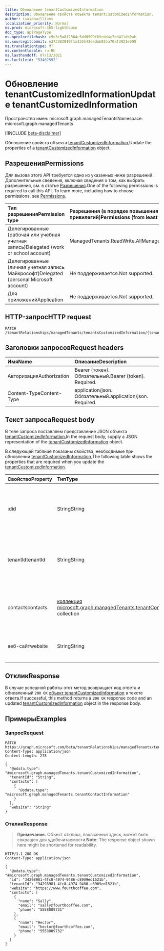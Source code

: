```yaml
---
title: Обновление tenantCustomizedInformation
description: Обновление свойств объекта tenantCustomizedInformation.
author: isaiahwilliams
localization_priority: Normal
ms.prod: microsoft-365-lighthouse
doc_type: apiPageType
ms.openlocfilehash: c9d3c5a812364c5dd8999f89edd4c7ed411db0ab
ms.sourcegitcommit: e372382019f1a136543eadab02ba70af3921e098
ms.translationtype: MT
ms.contentlocale: ru-RU
ms.lasthandoff: 07/13/2021
ms.locfileid: "53402592"
---
```

# <a name="update-tenantcustomizedinformation"></a><span data-ttu-id="0b48d-103">Обновление tenantCustomizedInformation</span><span class="sxs-lookup"><span data-stu-id="0b48d-103">Update tenantCustomizedInformation</span></span>
<span data-ttu-id="0b48d-104">Пространство имен: microsoft.graph.managedTenants</span><span class="sxs-lookup"><span data-stu-id="0b48d-104">Namespace: microsoft.graph.managedTenants</span></span>

[!INCLUDE [beta-disclaimer](../../includes/beta-disclaimer.md)]

<span data-ttu-id="0b48d-105">Обновление свойств объекта [tenantCustomizedInformation.](../resources/managedtenants-tenantcustomizedinformation.md)</span><span class="sxs-lookup"><span data-stu-id="0b48d-105">Update the properties of a [tenantCustomizedInformation](../resources/managedtenants-tenantcustomizedinformation.md) object.</span></span>

## <a name="permissions"></a><span data-ttu-id="0b48d-106">Разрешения</span><span class="sxs-lookup"><span data-stu-id="0b48d-106">Permissions</span></span>
<span data-ttu-id="0b48d-p101">Для вызова этого API требуется одно из указанных ниже разрешений. Дополнительные сведения, включая сведения о том, как выбрать разрешения, см. в статье [Разрешения](/graph/permissions-reference).</span><span class="sxs-lookup"><span data-stu-id="0b48d-p101">One of the following permissions is required to call this API. To learn more, including how to choose permissions, see [Permissions](/graph/permissions-reference).</span></span>

|<span data-ttu-id="0b48d-109">Тип разрешения</span><span class="sxs-lookup"><span data-stu-id="0b48d-109">Permission type</span></span>|<span data-ttu-id="0b48d-110">Разрешения (в порядке повышения привилегий)</span><span class="sxs-lookup"><span data-stu-id="0b48d-110">Permissions (from least to most privileged)</span></span>|
|:---|:---|
|<span data-ttu-id="0b48d-111">Делегированные (рабочая или учебная учетная запись)</span><span class="sxs-lookup"><span data-stu-id="0b48d-111">Delegated (work or school account)</span></span>|<span data-ttu-id="0b48d-112">ManagedTenants.ReadWrite.All</span><span class="sxs-lookup"><span data-stu-id="0b48d-112">ManagedTenants.ReadWrite.All</span></span>|
|<span data-ttu-id="0b48d-113">Делегированные (личная учетная запись Майкрософт)</span><span class="sxs-lookup"><span data-stu-id="0b48d-113">Delegated (personal Microsoft account)</span></span>|<span data-ttu-id="0b48d-114">Не поддерживается.</span><span class="sxs-lookup"><span data-stu-id="0b48d-114">Not supported.</span></span>|
|<span data-ttu-id="0b48d-115">Для приложений</span><span class="sxs-lookup"><span data-stu-id="0b48d-115">Application</span></span>|<span data-ttu-id="0b48d-116">Не поддерживается.</span><span class="sxs-lookup"><span data-stu-id="0b48d-116">Not supported.</span></span>|

## <a name="http-request"></a><span data-ttu-id="0b48d-117">HTTP-запрос</span><span class="sxs-lookup"><span data-stu-id="0b48d-117">HTTP request</span></span>

<!-- {
  "blockType": "ignored"
}
-->
``` http
PATCH /tenantRelationships/managedTenants/tenantsCustomizedInformation/{tenantCustomizedInformationId}
```

## <a name="request-headers"></a><span data-ttu-id="0b48d-118">Заголовки запросов</span><span class="sxs-lookup"><span data-stu-id="0b48d-118">Request headers</span></span>
|<span data-ttu-id="0b48d-119">Имя</span><span class="sxs-lookup"><span data-stu-id="0b48d-119">Name</span></span>|<span data-ttu-id="0b48d-120">Описание</span><span class="sxs-lookup"><span data-stu-id="0b48d-120">Description</span></span>|
|:---|:---|
|<span data-ttu-id="0b48d-121">Авторизация</span><span class="sxs-lookup"><span data-stu-id="0b48d-121">Authorization</span></span>|<span data-ttu-id="0b48d-p102">Bearer {токен}. Обязательный.</span><span class="sxs-lookup"><span data-stu-id="0b48d-p102">Bearer {token}. Required.</span></span>|
|<span data-ttu-id="0b48d-124">Content-Type</span><span class="sxs-lookup"><span data-stu-id="0b48d-124">Content-Type</span></span>|<span data-ttu-id="0b48d-p103">application/json. Обязательный.</span><span class="sxs-lookup"><span data-stu-id="0b48d-p103">application/json. Required.</span></span>|

## <a name="request-body"></a><span data-ttu-id="0b48d-127">Текст запроса</span><span class="sxs-lookup"><span data-stu-id="0b48d-127">Request body</span></span>
<span data-ttu-id="0b48d-128">В теле запроса поставляем представление JSON объекта [tenantCustomizedInformation.](../resources/managedtenants-tenantcustomizedinformation.md)</span><span class="sxs-lookup"><span data-stu-id="0b48d-128">In the request body, supply a JSON representation of the [tenantCustomizedInformation](../resources/managedtenants-tenantcustomizedinformation.md) object.</span></span>

<span data-ttu-id="0b48d-129">В следующей таблице показаны свойства, необходимые при обновлении [tenantCustomizedInformation.](../resources/managedtenants-tenantcustomizedinformation.md)</span><span class="sxs-lookup"><span data-stu-id="0b48d-129">The following table shows the properties that are required when you update the [tenantCustomizedInformation](../resources/managedtenants-tenantcustomizedinformation.md).</span></span>

|<span data-ttu-id="0b48d-130">Свойство</span><span class="sxs-lookup"><span data-stu-id="0b48d-130">Property</span></span>|<span data-ttu-id="0b48d-131">Тип</span><span class="sxs-lookup"><span data-stu-id="0b48d-131">Type</span></span>|<span data-ttu-id="0b48d-132">Описание</span><span class="sxs-lookup"><span data-stu-id="0b48d-132">Description</span></span>|
|:---|:---|:---|
|<span data-ttu-id="0b48d-133">id</span><span class="sxs-lookup"><span data-stu-id="0b48d-133">id</span></span>|<span data-ttu-id="0b48d-134">String</span><span class="sxs-lookup"><span data-stu-id="0b48d-134">String</span></span>|<span data-ttu-id="0b48d-135">Идентификатор Azure Active Directory клиента для управляемого клиента.</span><span class="sxs-lookup"><span data-stu-id="0b48d-135">The Azure Active Directory tenant identifier for the managed tenant.</span></span>|
|<span data-ttu-id="0b48d-136">tenantId</span><span class="sxs-lookup"><span data-stu-id="0b48d-136">tenantId</span></span>|<span data-ttu-id="0b48d-137">String</span><span class="sxs-lookup"><span data-stu-id="0b48d-137">String</span></span>|<span data-ttu-id="0b48d-138">Идентификатор Azure Active Directory клиента для [управляемого клиента.](../resources/managedtenants-tenant.md)</span><span class="sxs-lookup"><span data-stu-id="0b48d-138">The Azure Active Directory tenant identifier for the [managed tenant](../resources/managedtenants-tenant.md).</span></span>|
|<span data-ttu-id="0b48d-139">contacts</span><span class="sxs-lookup"><span data-stu-id="0b48d-139">contacts</span></span>|<span data-ttu-id="0b48d-140">[коллекция microsoft.graph.managedTenants.tenantContactInformation](../resources/managedtenants-tenantcontactinformation.md)</span><span class="sxs-lookup"><span data-stu-id="0b48d-140">[microsoft.graph.managedTenants.tenantContactInformation](../resources/managedtenants-tenantcontactinformation.md) collection</span></span>|<span data-ttu-id="0b48d-141">Коллекция контактов, связанных с управляемым клиентом.</span><span class="sxs-lookup"><span data-stu-id="0b48d-141">The collection of contacts associated with the managed tenant.</span></span>|
|<span data-ttu-id="0b48d-142">веб-сайт</span><span class="sxs-lookup"><span data-stu-id="0b48d-142">website</span></span>|<span data-ttu-id="0b48d-143">String</span><span class="sxs-lookup"><span data-stu-id="0b48d-143">String</span></span>|<span data-ttu-id="0b48d-144">Веб-сайт управляемого клиента.</span><span class="sxs-lookup"><span data-stu-id="0b48d-144">The website for the managed tenant.</span></span>|

## <a name="response"></a><span data-ttu-id="0b48d-145">Отклик</span><span class="sxs-lookup"><span data-stu-id="0b48d-145">Response</span></span>

<span data-ttu-id="0b48d-146">В случае успешной работы этот метод возвращает код ответа и обновленный `200 OK` [объект tenantCustomizedInformation](../resources/managedtenants-tenantcustomizedinformation.md) в тексте ответа.</span><span class="sxs-lookup"><span data-stu-id="0b48d-146">If successful, this method returns a `200 OK` response code and an updated [tenantCustomizedInformation](../resources/managedtenants-tenantcustomizedinformation.md) object in the response body.</span></span>

## <a name="examples"></a><span data-ttu-id="0b48d-147">Примеры</span><span class="sxs-lookup"><span data-stu-id="0b48d-147">Examples</span></span>

### <a name="request"></a><span data-ttu-id="0b48d-148">Запрос</span><span class="sxs-lookup"><span data-stu-id="0b48d-148">Request</span></span>
<!-- {
  "blockType": "request",
  "name": "update_tenantcustomizedinformation"
}
-->
``` http
PATCH https://graph.microsoft.com/beta/tenantRelationships/managedTenants/tenantsCustomizedInformation/{tenantCustomizedInformationId}
Content-Type: application/json
Content-length: 278

{
  "@odata.type": "#microsoft.graph.managedTenants.tenantCustomizedInformation",
  "tenantId": "String",
  "contacts": [
    {
      "@odata.type": "microsoft.graph.managedTenants.tenantContactInformation"
    }
  ],
  "website": "String"
}
```


### <a name="response"></a><span data-ttu-id="0b48d-149">Отклик</span><span class="sxs-lookup"><span data-stu-id="0b48d-149">Response</span></span>
><span data-ttu-id="0b48d-150">**Примечание.** Объект отклика, показанный здесь, может быть сокращен для удобочитаемости.</span><span class="sxs-lookup"><span data-stu-id="0b48d-150">**Note:** The response object shown here might be shortened for readability.</span></span>
<!-- {
  "blockType": "response",
  "truncated": true,
  "@odata.type": "microsoft.graph.managedTenants.tenantCustomizedInformation"
}
-->
``` http
HTTP/1.1 200 OK
Content-Type: application/json

{
  "@odata.type": "#microsoft.graph.managedTenants.tenantCustomizedInformation",
  "id": "34298981-4fc8-4974-9486-c8909ed1521b",
  "tenantId": "34298981-4fc8-4974-9486-c8909ed1521b",
  "website": "https://www.fourthcoffee.com",
  "contacts": [
    {
      "name": "Sally",
      "email": "sally@fourthcoffee.com",
      "phone": "5558009731"
    },
    {
      "name": "Hector",
      "email": "hector@fourthcoffee.com",
      "phone": "5558009732"
    }
  ]
}
```
